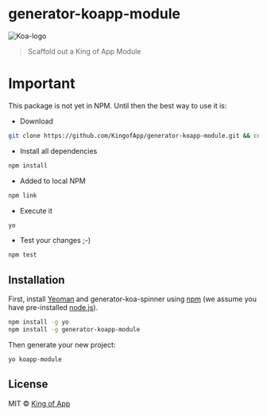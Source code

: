 # generator-koapp-module


![Koa-logo](http://kingofapp.es/wp-content/uploads/2015/02/logoking-r1.png)

> Scaffold out a King of App Module

# Important

This package is not yet in NPM. Until then the best way to use it is:

- Download
```bash
git clone https://github.com/KingofApp/generator-koapp-module.git && cd generator-koapp-module
```

- Install all dependencies
```bash
npm install
```

- Added to local NPM
```bash
npm link
```

- Execute it
```bash
yo
```

- Test your changes ;-)
```bash
npm test
```


## Installation

First, install [Yeoman](http://yeoman.io) and generator-koa-spinner using [npm](https://www.npmjs.com/) (we assume you have pre-installed [node.js](https://nodejs.org/)).

```bash
npm install -g yo
npm install -g generator-koapp-module
```

Then generate your new project:

```bash
yo koapp-module
```

## License

MIT © [King of App](https://github.com/KingofApp)

